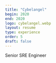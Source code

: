 ```yaml
---
title: "Cybelangel"
begin: 2020
end: 2020
logo: cybelangel.webp
layout: resume
type: experience
order: 5
draft: false
---
```


Senior SRE Engineer
